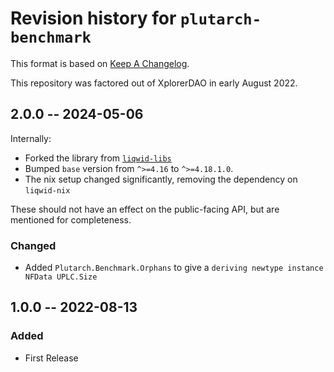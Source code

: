 # Revision history for `plutarch-benchmark`

This format is based on [Keep A Changelog](https://keepachangelog.com/en/1.0.0).

This repository was factored out of XplorerDAO in early August 2022.

## 2.0.0 -- 2024-05-06

Internally:

- Forked the library from [`liqwid-libs`](https://github.com/Liqwid-Labs/liqwid-libs)
- Bumped `base` version from `^>=4.16` to `^>=4.18.1.0`.
- The nix setup changed significantly, removing the dependency on `liqwid-nix`

These should not have an effect on the public-facing API, but are mentioned for completeness.

### Changed

- Added `Plutarch.Benchmark.Orphans` to give a `deriving newtype instance NFData UPLC.Size`

## 1.0.0 -- 2022-08-13

### Added

 - First Release
